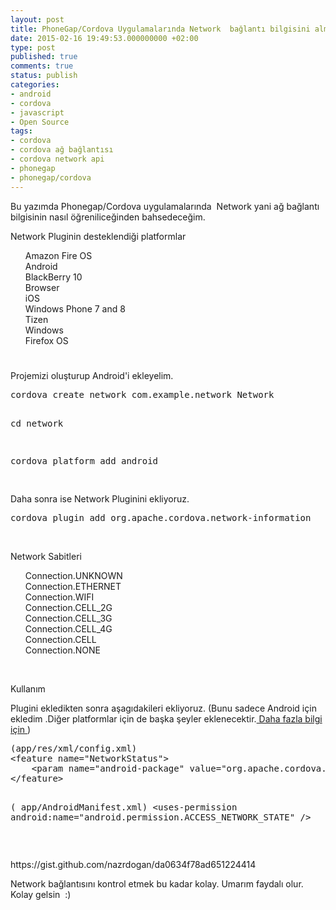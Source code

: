 ```yaml
---
layout: post
title: PhoneGap/Cordova Uygulamalarında Network  bağlantı bilgisini alma
date: 2015-02-16 19:49:53.000000000 +02:00
type: post
published: true
comments: true
status: publish
categories:
- android
- cordova
- javascript
- Open Source
tags:
- cordova
- cordova ağ bağlantısı
- cordova network api
- phonegap
- phonegap/cordova
---
```

<p>Bu yazımda Phonegap/Cordova uygulamalarında  Network yani ağ bağlantı bilgisinin nasıl öğreniliceğinden bahsedeceğim.</p>
<p>Network Pluginin desteklendiği platformlar</p>
<ul class="task-list">
<li>Amazon Fire OS</li>
<li>Android</li>
<li>BlackBerry 10</li>
<li>Browser</li>
<li>iOS</li>
<li>Windows Phone 7 and 8</li>
<li>Tizen</li>
<li>Windows</li>
<li>Firefox OS</li>
</ul>
<h1></h1>
<p>Projemizi oluşturup Android'i ekleyelim.</p>
<pre class="theme:github lang:default decode:true">cordova create network com.example.network Network

cd network

cordova platform add android

</pre>
<p>Daha sonra ise Network Pluginini ekliyoruz.</p>
<pre class="theme:github lang:default decode:true">cordova plugin add org.apache.cordova.network-information</pre>
<p>&nbsp;</p>
<p>Network Sabitleri</p>
<ul class="task-list">
<li>Connection.UNKNOWN</li>
<li>Connection.ETHERNET</li>
<li>Connection.WIFI</li>
<li>Connection.CELL_2G</li>
<li>Connection.CELL_3G</li>
<li>Connection.CELL_4G</li>
<li>Connection.CELL</li>
<li>Connection.NONE</li>
</ul>
<p>&nbsp;</p>
<p>Kullanım</p>
<p>Plugini ekledikten sonra aşagıdakileri ekliyoruz. (Bunu sadece Android için ekledim .Diğer platformlar için de başka şeyler eklenecektir.<a href="https://github.com/apache/cordova-plugin-network-information"> Daha fazla bilgi için </a>)</p>
<pre class="theme:github lang:default decode:true ">(app/res/xml/config.xml)
&lt;feature name="NetworkStatus"&gt;
    &lt;param name="android-package" value="org.apache.cordova.networkinformation.NetworkManager" /&gt;
&lt;/feature&gt;


( app/AndroidManifest.xml)
&lt;uses-permission android:name="android.permission.ACCESS_NETWORK_STATE" /&gt;
</pre>
<p>&nbsp;</p>
<p>https://gist.github.com/nazrdogan/da0634f78ad651224414</p>
<p>Network bağlantısını kontrol etmek bu kadar kolay. Umarım faydalı olur. Kolay gelsin  :)</p>
<p>&nbsp;</p>
<p>&nbsp;</p>
